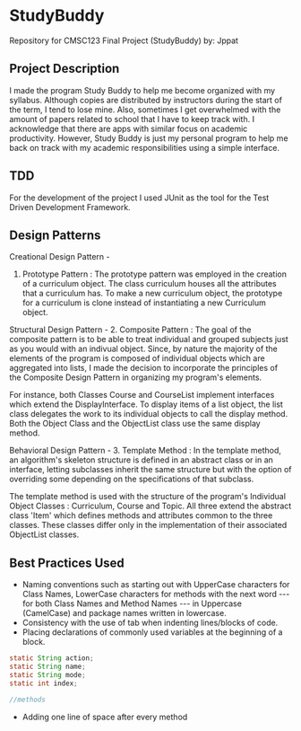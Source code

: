 # StudyBuddy
Repository for CMSC123 Final Project (StudyBuddy)
by: Jppat

## Project Description
I made the program Study Buddy to help me become organized with my syllabus. Although copies are distributed by instructors during the start of the term, I tend to lose mine. Also, sometimes I get overwhelmed with the amount of papers related to school that I have to keep track with. I acknowledge that there are apps with similar focus on academic productivity. However, Study Buddy is just my personal program to help me back on track with my academic responsibilities using a simple interface.

## TDD
For the development of the project I used JUnit as the tool for the Test Driven Development Framework.

## Design Patterns

Creational Design Pattern -
1. Prototype Pattern : 
The prototype pattern was employed in the creation of a curriculum object. The class curriculum houses all the attributes that a curriculum has.
To make a new curriculum object, the prototype for a curriculum is clone instead of instantiating a new Curriculum object.

Structural Design Pattern -
2. Composite Pattern : 
The goal of the composite pattern is to be able to treat individual and grouped subjects just as you would with an indivual object. Since, by nature the majority of the elements of the program is composed of individual objects which are aggregated into lists, I made the decision to incorporate the principles of the Composite Design Pattern in organizing my program's elements.

For instance, both Classes Course and CourseList implement interfaces which extend the DisplayInterface. To display items of a list object, the list class delegates the work to its individual objects to call the display method. Both the Object Class and the ObjectList class use the same display method.

Behavioral Design Pattern -
3. Template Method :
In the template method, an algorithm's skeleton structure is defined in an abstract class or in an interface, letting subclasses inherit the same structure but with the option of overriding some depending on the specifications of that subclass.

The template method is used with the structure of the program's Individual Object Classes : Curriculum, Course and Topic. All three extend the abstract class 'Item' which defines methods and attributes common to the three classes. These classes differ only in the implementation of their associated ObjectList classes.

## Best Practices Used
* Naming conventions such as starting out with UpperCase characters for Class Names, LowerCase characters for methods with the next word --- for both Class Names and Method Names --- in Uppercase (CamelCase) and package names written in lowercase.
* Consistency with the use of tab when indenting lines/blocks of code.
* Placing declarations of commonly used variables at the beginning of a block.
``` java
static String action;
static String name;
static String mode;
static int index;

//methods
```
* Adding one line of space after every method
